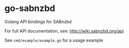 
# go-sabnzbd

Golang API bindings for SABnzbd

For full API documentation, see: http://wiki.sabnzbd.org/api

See `cmd/example/example.go` for a usage example
